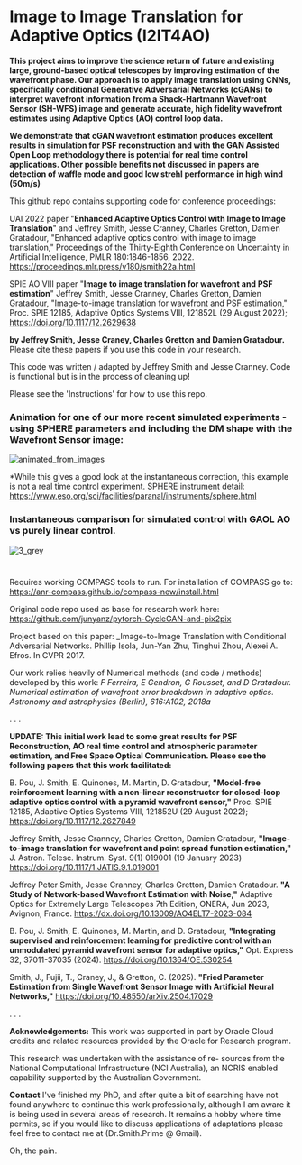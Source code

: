 # Image to Image Translation for Adaptive Optics (I2IT4AO) 

**This project aims to improve the science return of future and existing large, ground-based optical telescopes by improving estimation of the wavefront phase. Our approach is to apply image translation using CNNs, specifically conditional Generative Adversarial Networks (cGANs) to interpret wavefront information from a Shack-Hartmann Wavefront Sensor (SH-WFS) image and generate accurate, high fidelity wavefront estimates using Adaptive Optics (AO) control loop data.**

**We demonstrate that cGAN wavefront estimation produces excellent results in simulation for PSF reconstruction and with the GAN Assisted Open Loop methodology there is potential for real time control applications. Other possible benefits not discussed in papers are detection of waffle mode and good low strehl performance in high wind (50m/s)**

This github repo contains supporting code for conference proceedings:

UAI 2022 paper "**Enhanced Adaptive Optics Control with Image to Image Translation**"  and
Jeffrey Smith, Jesse Cranney, Charles Gretton, Damien Gratadour, "Enhanced adaptive optics control with image to image translation," Proceedings of the Thirty-Eighth Conference on Uncertainty in Artificial Intelligence, PMLR 180:1846-1856, 2022. https://proceedings.mlr.press/v180/smith22a.html


SPIE AO VIII paper "**Image to image translation for wavefront and PSF estimation**" 
Jeffrey Smith, Jesse Cranney, Charles Gretton, Damien Gratadour, "Image-to-image translation for wavefront and PSF estimation," Proc. SPIE 12185, Adaptive Optics Systems VIII, 121852L (29 August 2022); https://doi.org/10.1117/12.2629638

**by Jeffrey Smith, Jesse Craney, Charles Gretton and Damien Gratadour.**
Please cite these papers if you use this code in your research.

This code was written / adapted by Jeffrey Smith and Jesse Cranney.
Code is functional but is in the process of cleaning up!

Please see the 'Instructions' for how to use this repo.

### Animation for one of our more recent simulated experiments - using SPHERE parameters and including the DM shape with the Wavefront Sensor image:

![animated_from_images](https://user-images.githubusercontent.com/104841506/178396080-5f5ce8a9-7679-4fd3-bc94-da9fc105f0b3.gif)

*While this gives a good look at the instantaneous correction, this example is not a real time control experiment. SPHERE instrument detail: https://www.eso.org/sci/facilities/paranal/instruments/sphere.html

### Instantaneous comparison for simulated control with GAOL AO vs purely linear control. 

![3_grey](https://user-images.githubusercontent.com/104841506/178396370-af214a9c-bc33-473a-9e19-29a86c257d73.png)

#
#
#

Requires working COMPASS tools to run. For installation of COMPASS go to:
https://anr-compass.github.io/compass-new/install.html

Original code repo used as base for research work here:
https://github.com/junyanz/pytorch-CycleGAN-and-pix2pix

Project based on this paper:
_Image-to-Image Translation with Conditional Adversarial Networks.
Phillip Isola, Jun-Yan Zhu, Tinghui Zhou, Alexei A. Efros. In CVPR 2017.

Our work relies heavily of Numerical methods (and code / methods) developed by this work:
_F Ferreira, E Gendron, G Rousset, and D Gratadour. Numerical estimation of wavefront error breakdown in adaptive optics. 
Astronomy and astrophysics (Berlin), 616:A102, 2018a_

.
.
.

**UPDATE: 
This initial work lead to some great results for PSF Reconstruction, AO real time control and atmospheric parameter estimation, and Free Space Optical Communication. Please see the following papers that this work facilitated:**

B. Pou, J. Smith, E. Quinones, M. Martin, D. Gratadour, **"Model-free reinforcement learning with a non-linear reconstructor for closed-loop adaptive optics control with a pyramid wavefront sensor,"** Proc. SPIE 12185, Adaptive Optics Systems VIII, 121852U (29 August 2022); https://doi.org/10.1117/12.2627849

Jeffrey Smith, Jesse Cranney, Charles Gretton, Damien Gratadour, **"Image-to-image translation for wavefront and point spread function estimation,"** J. Astron. Telesc. Instrum. Syst. 9(1) 019001 (19 January 2023) https://doi.org/10.1117/1.JATIS.9.1.019001

Jeffrey Peter Smith, Jesse Cranney, Charles Gretton, Damien Gratadour. **"A Study of Network-based Wavefront Estimation with Noise,"** Adaptive Optics for Extremely Large Telescopes 7th Edition, ONERA, Jun 2023, Avignon, France. https://dx.doi.org/10.13009/AO4ELT7-2023-084

B. Pou, J. Smith, E. Quinones, M. Martin, and D. Gratadour, **"Integrating supervised and reinforcement learning for predictive control with an unmodulated pyramid wavefront sensor for adaptive optics,"** Opt. Express 32, 37011-37035 (2024). https://doi.org/10.1364/OE.530254

Smith, J., Fujii, T., Craney, J., & Gretton, C. (2025). **"Fried Parameter Estimation from Single Wavefront Sensor Image with Artificial Neural Networks,"** https://doi.org/10.48550/arXiv.2504.17029

.
.
.

**Acknowledgements:**
This work was supported in part by Oracle Cloud credits
and related resources provided by the Oracle for Research
program.

This research was undertaken with the assistance of re-
sources from the National Computational Infrastructure
(NCI Australia), an NCRIS enabled capability supported by
the Australian Government.

**Contact**
I've finished my PhD, and after quite a bit of searching have not found anywhere to continue this work professionally, although I am aware it is being used in several areas of research. It remains a hobby where time permits, so if you would like to discuss applications of adaptations please feel free to contact me at (Dr.Smith.Prime @ Gmail).

Oh, the pain. 
